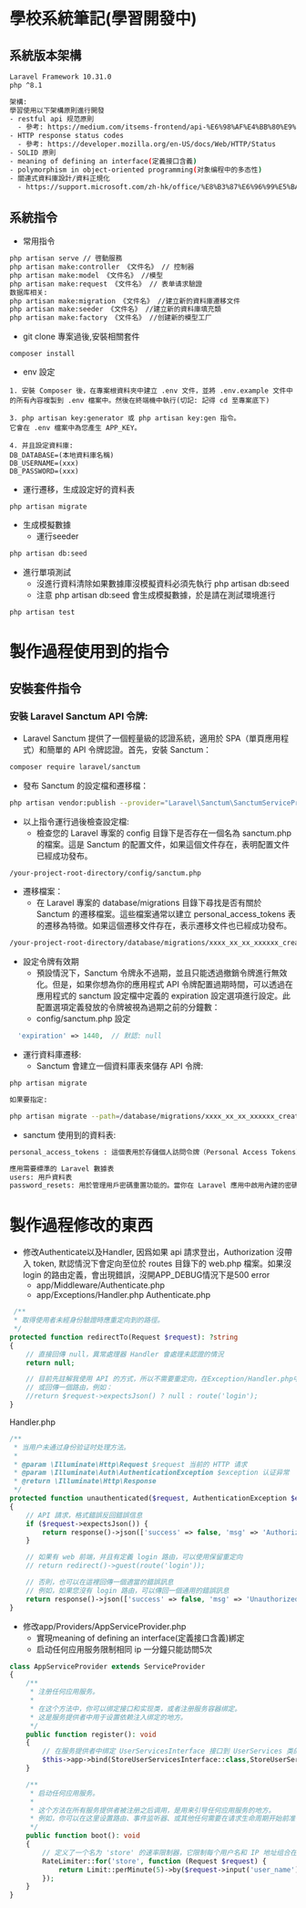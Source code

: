 # 學校系統筆記(學習開發中)
## 系統版本架構
```bash
Laravel Framework 10.31.0
php ^8.1

架構:
學習使用以下架構原則進行開發
- restful api 规范原則
  - 參考: https://medium.com/itsems-frontend/api-%E6%98%AF%E4%BB%80%E9%BA%BC-restful-api-%E5%8F%88%E6%98%AF%E4%BB%80%E9%BA%BC-a001a85ab638
- HTTP response status codes
  - 參考: https://developer.mozilla.org/en-US/docs/Web/HTTP/Status
- SOLID 原則
- meaning of defining an interface(定義接口含義)
- polymorphism in object-oriented programming(对象编程中的多态性)
- 關連式資料庫設計/資料正規化
  - https://support.microsoft.com/zh-hk/office/%E8%B3%87%E6%96%99%E5%BA%AB%E8%A8%AD%E8%A8%88%E7%9A%84%E5%9F%BA%E6%9C%AC%E6%A6%82%E5%BF%B5-eb2159cf-1e30-401a-8084-bd4f9c9ca1f5 
```
## 系統指令
- 常用指令
```bash
php artisan serve // 啓動服務
php artisan make:controller 《文件名》 // 控制器
php artisan make:model 《文件名》 //模型
php artisan make:request 《文件名》 // 表单请求驗證
数据库相关:
php artisan make:migration 《文件名》 //建立新的資料庫遷移文件
php artisan make:seeder 《文件名》 //建立新的資料庫填充類
php artisan make:factory 《文件名》 //创建新的模型工厂
```
- git clone 專案過後,安裝相關套件
```
composer install
```
- env 設定
```
1. 安裝 Composer 後，在專案根資料夾中建立 .env 文件，並將 .env.example 文件中的所有內容複製到 .env 檔案中。然後在終端機中執行(切記: 記得 cd 至專案底下)

3. php artisan key:generator 或 php artisan key:gen 指令。
它會在 .env 檔案中為您產生 APP_KEY。

4. 并且設定資料庫:
DB_DATABASE=(本地資料庫名稱)
DB_USERNAME=(xxx)
DB_PASSWORD=(xxx)
```
- 運行遷移，生成設定好的資料表
```
php artisan migrate
```
- 生成模擬數據
  - 運行seeder
```bash
php artisan db:seed
```

- 進行單項測試
  - 沒進行資料清除如果數據庫沒模擬資料必須先執行 php artisan db:seed
  - 注意 php artisan db:seed 會生成模擬數據，於是請在測試環境進行
```bash
php artisan test
```

# 製作過程使用到的指令

## 安裝套件指令

### 安裝 Laravel Sanctum API 令牌:

- Laravel Sanctum 提供了一個輕量級的認證系統，適用於 SPA（單頁應用程式）和簡單的 API 令牌認證。首先，安裝 Sanctum：
```bash
composer require laravel/sanctum
```

- 發布 Sanctum 的設定檔和遷移檔：
```bash
php artisan vendor:publish --provider="Laravel\Sanctum\SanctumServiceProvider"
```

- 以上指令運行過後檢查設定檔:
  -   檢查您的 Laravel 專案的 config 目錄下是否存在一個名為 sanctum.php 的檔案。這是 Sanctum 的配置文件，如果這個文件存在，表明配置文件已經成功發布。
```bash
/your-project-root-directory/config/sanctum.php
```

- 遷移檔案：
    - 在 Laravel 專案的 database/migrations 目錄下尋找是否有關於 Sanctum 的遷移檔案。這些檔案通常以建立 personal_access_tokens 表的遷移為特徵。如果這個遷移文件存在，表示遷移文件也已經成功發布。
```bash
/your-project-root-directory/database/migrations/xxxx_xx_xx_xxxxxx_create_personal_access_tokens_table.php
```

- 設定令牌有效期
  - 預設情況下，Sanctum 令牌永不過期，並且只能透過撤銷令牌進行無效化。但是，如果你想為你的應用程式 API 令牌配置過期時間，可以透過在應用程式的 sanctum 設定檔中定義的 expiration 設定選項進行設定。此配置選項定義發放的令牌被視為過期之前的分鐘數：
  - config/sanctum.php 設定
```php
  'expiration' => 1440,  // 默認: null
```

- 運行資料庫遷移: 
  - Sanctum 會建立一個資料庫表來儲存 API 令牌:
```bash
php artisan migrate

如果要指定:

php artisan migrate --path=/database/migrations/xxxx_xx_xx_xxxxxx_create_personal_access_tokens_table.php
```

- sanctum 使用到的資料表:
```bash
personal_access_tokens : 這個表用於存儲個人訪問令牌（Personal Access Tokens）。

應用需要標準的 Laravel 數據表
users: 用戶資料表
password_resets: 用於管理用戶密碼重置功能的。當你在 Laravel 應用中啟用內建的密碼重置功能時，這個表將被用於存儲密碼重置令牌和相關信息。
```

# 製作過程修改的東西

- 修改Authenticate以及Handler, 因爲如果 api 請求登出，Authorization 沒帶入 token, 默認情況下會定向至位於 routes 目錄下的 web.php 檔案。如果沒 login 的路由定義，會出現錯誤，沒開APP_DEBUG情況下是500 error
  - app/Middleware/Authenticate.php
  - app/Exceptions/Handler.php
Authenticate.php
```php
 /**
 * 取得使用者未經身份驗證時應重定向到的路徑。
 */
protected function redirectTo(Request $request): ?string
{
    // 直接回傳 null，異常處理器 Handler 會處理未認證的情況
    return null;

    // 目前先註解我使用 API 的方式，所以不需要重定向，在Exception/Handler.php中有處理
    // 或回傳一個路由，例如：
    //return $request->expectsJson() ? null : route('login');
}
```
Handler.php
```php
/**
 * 当用户未通过身份验证时处理方法。
 *
 * @param \Illuminate\Http\Request $request 当前的 HTTP 请求
 * @param \Illuminate\Auth\AuthenticationException $exception 认证异常
 * @return \Illuminate\Http\Response
 */
protected function unauthenticated($request, AuthenticationException $exception)
{
    // API 請求，格式錯誤反回錯誤信息
    if ($request->expectsJson()) {
        return response()->json(['success' => false, 'msg' => 'Authorization failed, please log in again.'], 401);
    }

    // 如果有 web 前端，并且有定義 login 路由，可以使用保留重定向
    // return redirect()->guest(route('login'));

    // 否則，也可以在這裡回傳一個適當的錯誤訊息
    // 例如，如果您沒有 login 路由，可以傳回一個通用的錯誤訊息
    return response()->json(['success' => false, 'msg' => 'Unauthorized, access denied.'], 401);
}
```

- 修改app/Providers/AppServiceProvider.php
  - 實現meaning of defining an interface(定義接口含義)綁定
  - 启动任何应用服务限制相同 ip 一分鐘只能訪問5次
```php
class AppServiceProvider extends ServiceProvider
{
    /**
     * 注册任何应用服务。
     * 
     * 在这个方法中，你可以绑定接口和实现类，或者注册服务容器绑定。
     * 这是服务提供者中用于设置依赖注入绑定的地方。
     */
    public function register(): void
    {
        // 在服务提供者中绑定 UserServicesInterface 接口到 UserServices 类的实现
        $this->app->bind(StoreUserServicesInterface::class,StoreUserServices::class);
    }

    /**
     * 启动任何应用服务。
     * 
     * 这个方法在所有服务提供者被注册之后调用，是用来引导任何应用服务的地方。
     * 例如，你可以在这里设置路由、事件监听器、或其他任何需要在请求生命周期开始前准备的功能。
     */
    public function boot(): void
    {
        // 定义了一个名为 'store' 的速率限制器，它限制每个用户名和 IP 地址组合在一分钟内最多尝试 5 次。
        RateLimiter::for('store', function (Request $request) {
            return Limit::perMinute(5)->by($request->input('user_name'). '|' .$request->ip());
        });
    }
}
```